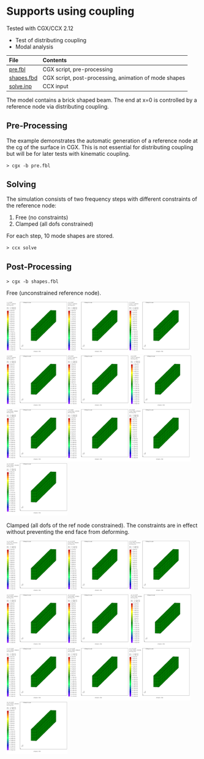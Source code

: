 # Supports using coupling
Tested with CGX/CCX 2.12

+ Test of distributing coupling
+ Modal analysis

File                           | Contents    
 :-------------                | :-------------
 [pre.fbl](pre.fbl)            | CGX script, pre-processing
 [shapes.fbd](shapes.fbd)      | CGX script, post-processing, animation of mode shapes
 [solve.inp](solve.inp)        | CCX input

The model contains a brick shaped beam. The end at x=0 is controlled by a reference node via distributing coupling.

## Pre-Processing

The example demonstrates the automatic generation of a reference node at the cg of the surface in CGX. This is not essential for distributing coupling but will be for later tests with kinematic coupling.

```
> cgx -b pre.fbl
```

## Solving
The simulation consists of two frequency steps with different constraints of the reference node:
1. Free (no constraints)
2. Clamped (all dofs constrained)

For each step, 10 mode shapes are stored.
```
> ccx solve
```

## Post-Processing
```
> cgx -b shapes.fbl
```
Free (unconstrained reference node).

<img src="Refs/shape_1.gif" width="160"><img src="Refs/shape_2.gif" width="160"><img src="Refs/shape_3.gif" width="160"><img src="Refs/shape_4.gif" width="160"><img src="Refs/shape_5.gif" width="160">
<img src="Refs/shape_6.gif" width="160"><img src="Refs/shape_7.gif" width="160"><img src="Refs/shape_8.gif" width="160"><img src="Refs/shape_9.gif" width="160"><img src="Refs/shape_10.gif" width="160">

Clamped (all dofs of the ref node constrained). The constraints are in effect without preventing the end face from deforming.

<img src="Refs/shape_11.gif" width="160"><img src="Refs/shape_12.gif" width="160"><img src="Refs/shape_13.gif" width="160"><img src="Refs/shape_14.gif" width="160"><img src="Refs/shape_15.gif" width="160">
<img src="Refs/shape_16.gif" width="160"><img src="Refs/shape_17.gif" width="160"><img src="Refs/shape_18.gif" width="160"><img src="Refs/shape_19.gif" width="160"><img src="Refs/shape_20.gif" width="160">
